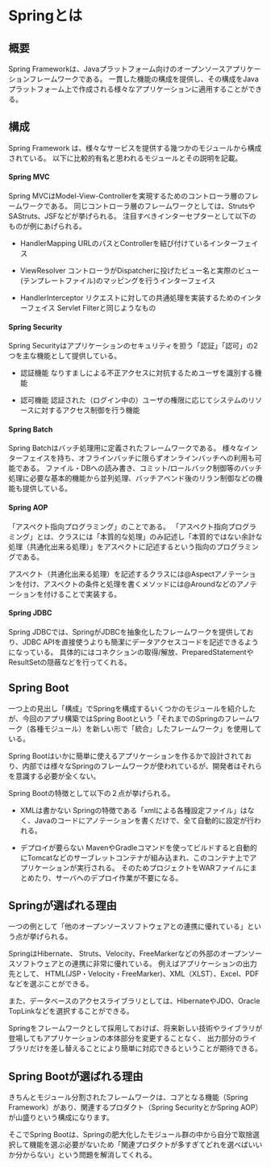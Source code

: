 ﻿# Springとは

## 概要

Spring Frameworkは、Javaプラットフォーム向けのオープンソースアプリケーションフレームワークである。
一貫した機能の構成を提供し、その構成をJavaプラットフォーム上で作成される様々なアプリケーションに適用することができる。

## 構成

Spring Framework は、様々なサービスを提供する幾つかのモジュールから構成されている。
以下に比較的有名と思われるモジュールとその説明を記載。

#### Spring MVC

Spring MVCはModel-View-Controllerを実現するためのコントローラ層のフレームワークである。
同じコントローラ層のフレームワークとしては、StrutsやSAStruts、JSFなどが挙げられる。
注目すべきインターセプターとして以下のものが例にあげられる。

- HandlerMapping
    URLのパスとControllerを結び付けているインターフェイス

- ViewResolver
    コントローラがDispatcherに投げたビュー名と実際のビュー(テンプレートファイル)のマッピングを行うインターフェイス

- HandlerInterceptor
    リクエストに対しての共通処理を実装するためのインターフェイス
    Servlet Filterと同じようなもの

#### Spring Security

Spring Securityはアプリケーションのセキュリティを担う「認証」「認可」の2つを主な機能として提供している。

- 認証機能
なりすましによる不正アクセスに対抗するためユーザを識別する機能

- 認可機能
認証された（ログイン中の）ユーザの権限に応じてシステムのリソースに対するアクセス制御を行う機能

#### Spring Batch

Spring Batchはバッチ処理用に定義されたフレームワークである。
様々なインターフェイスを持ち、オフラインバッチに限らずオンラインバッチへの利用も可能である。
ファイル・DBへの読み書き、コミット/ロールバック制御等のバッチ処理に必要な基本的機能から並列処理、バッチアベンド後のリラン制御などの機能も提供している。

#### Spring AOP

「アスペクト指向プログラミング」のことである。
「アスペクト指向プログラミング」とは、クラスには「本質的な処理」のみ記述し「本質的ではない余計な処理（共通化出来る処理）」をアスペクトに記述するという指向のプログラミングである。

アスペクト（共通化出来る処理）を記述するクラスには@Aspectアノテーションを付け、アスペクトの条件と処理を書くメソッドには@Aroundなどのアノテーションを付けることで実装する。

#### Spring JDBC

Spring JDBCでは、SpringがJDBCを抽象化したフレームワークを提供しており、JDBC APIを直接使うよりも簡潔にデータアクセスコードを記述できるようになっている。
具体的にはコネクションの取得/解放、PreparedStatementやResultSetの隠蔽などを行ってくれる。

## Spring Boot

一つ上の見出し「構成」でSpringを構成するいくつかのモジュールを紹介したが、今回のアプリ構築ではSpring Bootという「それまでのSpringのフレームワーク（各種モジュール）を新しい形で「統合」したフレームワーク」を使用している。

Spring Bootはいかに簡単に使えるアプリケーションを作るかで設計されており、内部では様々なSpringのフレームワークが使われているが、開発者はそれらを意識する必要が全くない。

Spring Bootの特徴として以下の２点が挙げられる。

- XMLは書かない
    Springの特徴である「xmlによる各種設定ファイル」はなく、Javaのコードにアノテーションを書くだけで、全て自動的に設定が行われる。

- デプロイが要らない
    MavenやGradleコマンドを使ってビルドすると自動的にTomcatなどのサーブレットコンテナが組み込まれ、このコンテナ上でアプリケーションが実行される。
そのためプロジェクトをWARファイルにまとめたり、サーバへのデプロイ作業が不要になる。

## Springが選ばれる理由

一つの例として「他のオープンソースソフトウェアとの連携に優れている」という点が挙げられる。

SpringはHibernate、 Struts、Velocity、FreeMarkerなどの外部のオープンソースソフトウェアとの連携に非常に優れている。
例えばアプリケーションの出力先として、 HTML(JSP・Velocity・FreeMarker)、XML（XLST）、Excel、PDFなどを選ぶことができる。

また、データベースのアクセスライブラリとしては、HibernateやJDO、Oracle TopLinkなどを選択することができる。

Springをフレームワークとして採用しておけば、将来新しい技術やライブラリが登場してもアプリケーションの本体部分を変更することなく、 出力部分のライブラリだけを差し替えることにより簡単に対応できるということが期待できる。

## Spring Bootが選ばれる理由

きちんとモジュール分割されたフレームワークは、コアとなる機能（Spring Framework）があり、関連するプロダクト（Spring SecurityとかSpring AOP）が山盛りという構成になります。

そこでSpring Bootは、Springの肥大化したモジュール群の中から自分で取捨選択して機能を選ぶ必要がないため「関連プロダクトが多すぎてどれを選べばいいか分からない」という問題を解消してくれる。
